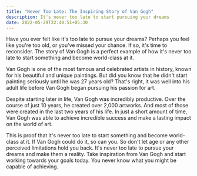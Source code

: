 ```yaml
---
title: "Never Too Late: The Inspiring Story of Van Gogh"
description: It's never too late to start pursuing your dreams
date: 2022-05-29T22:40:51+05:30
---
```


Have you ever felt like it's too late to pursue your dreams? Perhaps you feel like you're too old, or you've missed your chance. If so, it's time to reconsider. The story of Van Gogh is a perfect example of how it's never too late to start something and become world-class at it.

Van Gogh is one of the most famous and celebrated artists in history, known for his beautiful and unique paintings. But did you know that he didn't start painting seriously until he was 27 years old? That's right, it was well into his adult life before Van Gogh began pursuing his passion for art.

Despite starting later in life, Van Gogh was incredibly productive. Over the course of just 10 years, he created over 2,000 artworks. And most of those were created in the last two years of his life. In just a short amount of time, Van Gogh was able to achieve incredible success and make a lasting impact on the world of art.

This is proof that it's never too late to start something and become world-class at it. If Van Gogh could do it, so can you. So don't let age or any other perceived limitations hold you back. It's never too late to pursue your dreams and make them a reality. Take inspiration from Van Gogh and start working towards your goals today. You never know what you might be capable of achieving.

